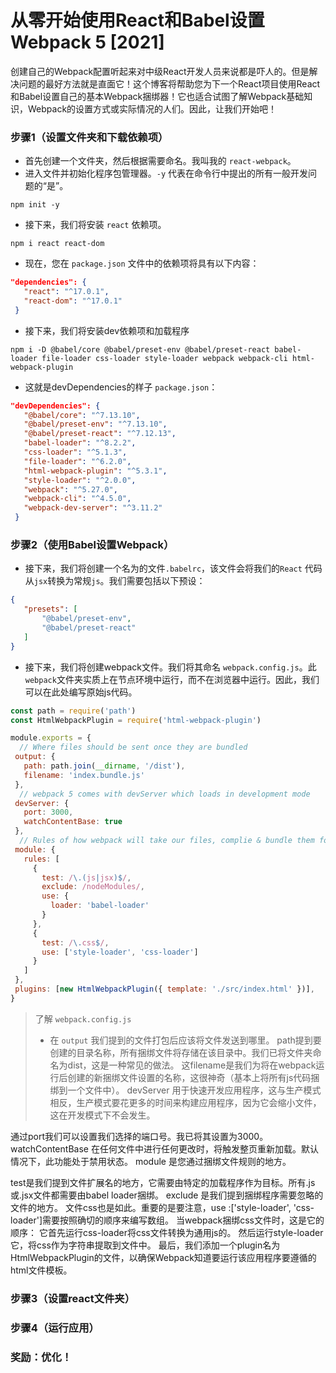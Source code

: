 # 从零开始使用React和Babel设置Webpack 5 [2021]
 
创建自己的Webpack配置听起来对中级React开发人员来说都是吓人的。但是解决问题的最好方法就是直面它！这个博客将帮助您为下一个React项目使用React和Babel设置自己的基本Webpack捆绑器！它也适合试图了解Webpack基础知识，Webpack的设置方式或实际情况的人们。因此，让我们开始吧！

### 步骤1（设置文件夹和下载依赖项）
- 首先创建一个文件夹，然后根据需要命名。我叫我的 `react-webpack`。
- 进入文件并初始化程序包管理器。`-y` 代表在命令行中提出的所有一般开发问题的“是”。

```dash
npm init -y
```
- 接下来，我们将安装 `react` 依赖项。

```
npm i react react-dom
```
- 现在，您在 `package.json` 文件中的依赖项将具有以下内容：

````json
"dependencies": {
   "react": "^17.0.1",
   "react-dom": "^17.0.1"
 }
````
- 接下来，我们将安装dev依赖项和加载程序
```
npm i -D @babel/core @babel/preset-env @babel/preset-react babel-loader file-loader css-loader style-loader webpack webpack-cli html-webpack-plugin
````
- 这就是devDependencies的样子 `package.json`：
```json
"devDependencies": {
   "@babel/core": "^7.13.10",
   "@babel/preset-env": "^7.13.10",
   "@babel/preset-react": "^7.12.13",
   "babel-loader": "^8.2.2",
   "css-loader": "^5.1.3",
   "file-loader": "^6.2.0",
   "html-webpack-plugin": "^5.3.1",
   "style-loader": "^2.0.0",
   "webpack": "^5.27.0",
   "webpack-cli": "^4.5.0",
   "webpack-dev-server": "^3.11.2"
 }
```

### 步骤2（使用Babel设置Webpack）
- 接下来，我们将创建一个名为的文件`.babelrc`，该文件会将我们的`React` 代码从`jsx`转换为常规`js`。我们需要包括以下预设：
```json
{
   "presets": [
       "@babel/preset-env",
       "@babel/preset-react"
   ]
}
```
- 接下来，我们将创建webpack文件。我们将其命名 `webpack.config.js`。此`webpack`文件夹实质上在节点环境中运行，而不在浏览器中运行。因此，我们可以在此处编写原始js代码。
```javascript
const path = require('path')
const HtmlWebpackPlugin = require('html-webpack-plugin')

module.exports = {
  // Where files should be sent once they are bundled
 output: {
   path: path.join(__dirname, '/dist'),
   filename: 'index.bundle.js'
 },
  // webpack 5 comes with devServer which loads in development mode
 devServer: {
   port: 3000,
   watchContentBase: true
 },
  // Rules of how webpack will take our files, complie & bundle them for the browser 
 module: {
   rules: [
     {
       test: /\.(js|jsx)$/,
       exclude: /nodeModules/,
       use: {
         loader: 'babel-loader'
       }
     },
     {
       test: /\.css$/,
       use: ['style-loader', 'css-loader']
     }
   ]
 },
 plugins: [new HtmlWebpackPlugin({ template: './src/index.html' })],
}
```
> 了解 `webpack.config.js`
> - 在 `output` 我们提到的文件打包后应该将文件发送到哪里。
  path提到要创建的目录名称，所有捆绑文件将存储在该目录中。我们已将文件夹命名为dist，这是一种常见的做法。
这filename是我们为将在webpack运行后创建的新捆绑文件设置的名称，这很神奇（基本上将所有js代码捆绑到一个文件中）。
devServer 用于快速开发应用程序，这与生产模式相反，生产模式要花更多的时间来构建应用程序，因为它会缩小文件，这在开发模式下不会发生。

通过port我们可以设置我们选择的端口号。我已将其设置为3000。
watchContentBase 在任何文件中进行任何更改时，将触发整页重新加载。默认情况下，此功能处于禁用状态。
module 是您通过捆绑文件规则的地方。

test是我们提到文件扩展名的地方，它需要由特定的加载程序作为目标。所有.js或.jsx文件都需要由babel loader捆绑。
exclude 是我们提到捆绑程序需要忽略的文件的地方。
文件css也是如此。重要的是要注意，use :['style-loader', 'css-loader']需要按照确切的顺序来编写数组。
当webpack捆绑css文件时，这是它的顺序：
它首先运行css-loader将css文件转换为通用js的。
然后运行style-loader它，将css作为字符串提取到文件中。
最后，我们添加一个plugin名为HtmlWebpackPlugin的文件，以确保Webpack知道要运行该应用程序要遵循的html文件模板。
### 步骤3（设置react文件夹）
### 步骤4（运行应用）
### 奖励：优化！

